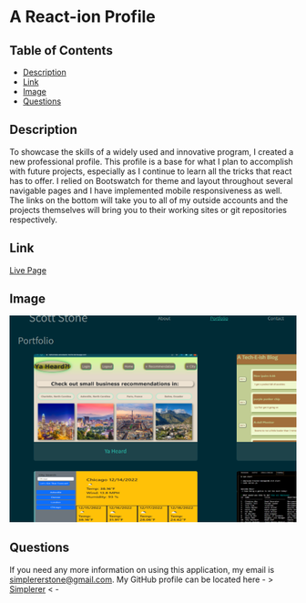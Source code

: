 # A React-ion Profile
    
  ## Table of Contents
  - [Description](#description)
  - [Link](#link)
  - [Image](#image)
  - [Questions](#questions)
    
  ## Description
  To showcase the skills of a widely used and innovative program, I created a new professional profile. This profile is a base for what I plan to accomplish with future projects, especially as I continue to learn all the tricks that react has to offer. I relied on Bootswatch for theme and layout throughout several navigable pages and I have implemented mobile responsiveness as well. The links on the bottom will take you to all of my outside accounts and the projects themselves will bring you to their working sites or git repositories respectively. 
    
  ## Link
  
  [Live Page](https://simplerer.github.io/react-ion-profile/)
    
  ## Image
  
  ![A little Snippet](./src/components/assets/images/Portfolio%20pic.jpg)
    
  ## Questions
  If you need any more information on using this application, my email is simplererstone@gmail.com.
  My GitHub profile can be located here - >  [Simplerer](https://github.com/Simplerer)  < -